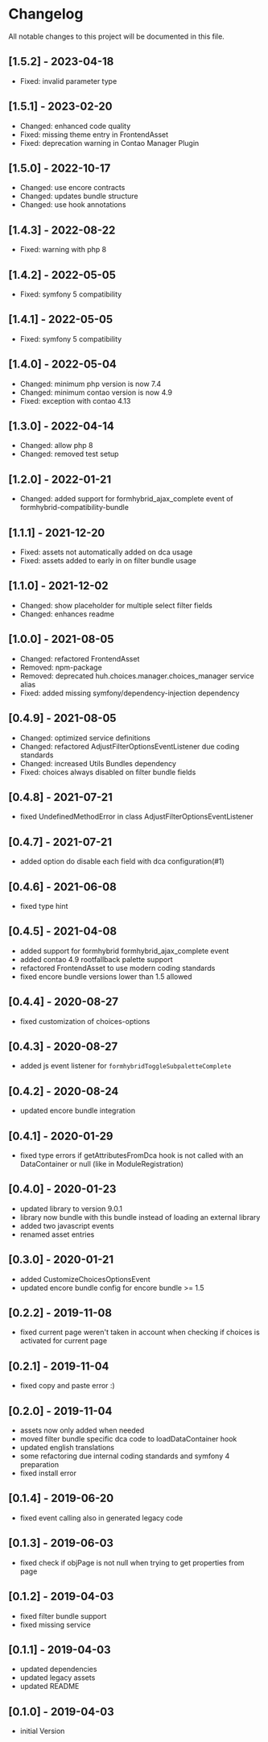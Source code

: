 # Changelog

All notable changes to this project will be documented in this file.

## [1.5.2] - 2023-04-18
- Fixed: invalid parameter type

## [1.5.1] - 2023-02-20
- Changed: enhanced code quality
- Fixed: missing theme entry in FrontendAsset
- Fixed: deprecation warning in Contao Manager Plugin

## [1.5.0] - 2022-10-17
- Changed: use encore contracts
- Changed: updates bundle structure
- Changed: use hook annotations

## [1.4.3] - 2022-08-22
- Fixed: warning with php 8

## [1.4.2] - 2022-05-05
- Fixed: symfony 5 compatibility

## [1.4.1] - 2022-05-05
- Fixed: symfony 5 compatibility

## [1.4.0] - 2022-05-04
- Changed: minimum php version is now 7.4
- Changed: minimum contao version is now 4.9
- Fixed: exception with contao 4.13

## [1.3.0] - 2022-04-14
- Changed: allow php 8
- Changed: removed test setup

## [1.2.0] - 2022-01-21
- Changed: added support for formhybrid_ajax_complete event of formhybrid-compatibility-bundle

## [1.1.1] - 2021-12-20
- Fixed: assets not automatically added on dca usage
- Fixed: assets added to early in on filter bundle usage

## [1.1.0] - 2021-12-02
- Changed: show placeholder for multiple select filter fields
- Changed: enhances readme

## [1.0.0] - 2021-08-05
- Changed: refactored FrontendAsset
- Removed: npm-package
- Removed: deprecated huh.choices.manager.choices_manager service alias
- Fixed: added missing symfony/dependency-injection dependency

## [0.4.9] - 2021-08-05
- Changed: optimized service definitions
- Changed: refactored AdjustFilterOptionsEventListener due coding standards
- Changed: increased Utils Bundles dependency
- Fixed: choices always disabled on filter bundle fields

## [0.4.8] - 2021-07-21
- fixed UndefinedMethodError in class AdjustFilterOptionsEventListener

## [0.4.7] - 2021-07-21

- added option do disable each field with dca configuration(#1)

## [0.4.6] - 2021-06-08

- fixed type hint

## [0.4.5] - 2021-04-08

- added support for formhybrid formhybrid_ajax_complete event
- added contao 4.9 rootfallback palette support
- refactored FrontendAsset to use modern coding standards
- fixed encore bundle versions lower than 1.5 allowed

## [0.4.4] - 2020-08-27

- fixed customization of choices-options

## [0.4.3] - 2020-08-27

- added js event listener for `formhybridToggleSubpaletteComplete`

## [0.4.2] - 2020-08-24

- updated encore bundle integration

## [0.4.1] - 2020-01-29

- fixed type errors if getAttributesFromDca hook is not called with an DataContainer or null (like in
  ModuleRegistration)

## [0.4.0] - 2020-01-23

- updated library to version 9.0.1
- library now bundle with this bundle instead of loading an external library
- added two javascript events
- renamed asset entries

## [0.3.0] - 2020-01-21

- added CustomizeChoicesOptionsEvent
- updated encore bundle config for encore bundle >= 1.5

## [0.2.2] - 2019-11-08

- fixed current page weren't taken in account when checking if choices is activated for current page

## [0.2.1] - 2019-11-04

- fixed copy and paste error :)

## [0.2.0] - 2019-11-04

- assets now only added when needed
- moved filter bundle specific dca code to loadDataContainer hook
- updated english translations
- some refactoring due internal coding standards and symfony 4 preparation
- fixed install error

## [0.1.4] - 2019-06-20

- fixed event calling also in generated legacy code

## [0.1.3] - 2019-06-03

- fixed check if objPage is not null when trying to get properties from page

## [0.1.2] - 2019-04-03

- fixed filter bundle support
- fixed missing service

## [0.1.1] - 2019-04-03

- updated dependencies
- updated legacy assets
- updated README

## [0.1.0] - 2019-04-03

- initial Version

